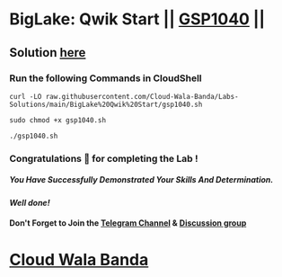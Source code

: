 # BigLake: Qwik Start || [GSP1040](https://www.cloudskillsboost.google/focuses/37985?parent=catalog) ||

## Solution [here](https://youtu.be/esBuMAdIzJY)

### Run the following Commands in CloudShell

```
curl -LO raw.githubusercontent.com/Cloud-Wala-Banda/Labs-Solutions/main/BigLake%20Qwik%20Start/gsp1040.sh

sudo chmod +x gsp1040.sh

./gsp1040.sh
```

### Congratulations 🎉 for completing the Lab !

##### *You Have Successfully Demonstrated Your Skills And Determination.*

#### *Well done!*

#### Don't Forget to Join the [Telegram Channel](https://t.me/cloudwalabanda) & [Discussion group](https://t.me/cloudwalabandachats)

# [Cloud Wala Banda](https://www.youtube.com/@cloudwalabanda)
